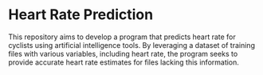 # Heart Rate Prediction
This repository aims to develop a program that predicts heart rate for cyclists using artificial intelligence tools. By leveraging a dataset of training files with various variables, including heart rate, the program seeks to provide accurate heart rate estimates for files lacking this information.
